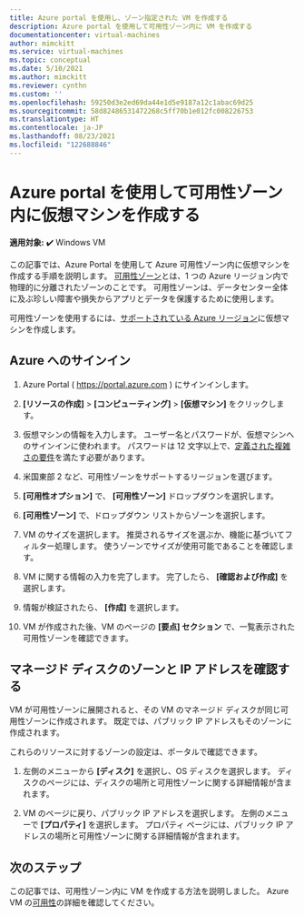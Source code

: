 ```yaml
---
title: Azure portal を使用し、ゾーン指定された VM を作成する
description: Azure portal を使用して可用性ゾーン内に VM を作成する
documentationcenter: virtual-machines
author: mimckitt
ms.service: virtual-machines
ms.topic: conceptual
ms.date: 5/10/2021
ms.author: mimckitt
ms.reviewer: cynthn
ms.custom: ''
ms.openlocfilehash: 59250d3e2ed69da44e1d5e9187a12c1abac69d25
ms.sourcegitcommit: 58d82486531472268c5ff70b1e012fc008226753
ms.translationtype: HT
ms.contentlocale: ja-JP
ms.lasthandoff: 08/23/2021
ms.locfileid: "122688846"
---
```

# <a name="create-a-virtual-machine-in-an-availability-zone-using-the-azure-portal"></a>Azure portal を使用して可用性ゾーン内に仮想マシンを作成する

**適用対象:** :heavy_check_mark: Windows VM 

この記事では、Azure Portal を使用して Azure 可用性ゾーン内に仮想マシンを作成する手順を説明します。 [可用性ゾーン](../../availability-zones/az-overview.md)とは、1 つの Azure リージョン内で物理的に分離されたゾーンのことです。 可用性ゾーンは、データセンター全体に及ぶ珍しい障害や損失からアプリとデータを保護するために使用します。

可用性ゾーンを使用するには、[サポートされている Azure リージョン](../../availability-zones/az-region.md)に仮想マシンを作成します。

## <a name="sign-in-to-azure"></a>Azure へのサインイン 

1. Azure Portal ( https://portal.azure.com ) にサインインします。

1. **[リソースの作成]**  >  **[コンピューティング]**  >  **[仮想マシン]** をクリックします。 

3. 仮想マシンの情報を入力します。 ユーザー名とパスワードが、仮想マシンへのサインインに使われます。 パスワードは 12 文字以上で、[定義された複雑さの要件](faq.yml#what-are-the-password-requirements-when-creating-a-vm-)を満たす必要があります。 

4. 米国東部 2 など、可用性ゾーンをサポートするリージョンを選びます。 

5. **[可用性オプション]** で、 **[可用性ゾーン]** ドロップダウンを選択します。 

1. **[可用性ゾーン]** で、ドロップダウン リストからゾーンを選択します。
        
4. VM のサイズを選択します。 推奨されるサイズを選ぶか、機能に基づいてフィルター処理します。 使うゾーンでサイズが使用可能であることを確認します。

6. VM に関する情報の入力を完了します。 完了したら、 **[確認および作成]** を選択します。

7. 情報が検証されたら、 **[作成]** を選択します。

1. VM が作成された後、VM のページの **[要点] セクション** で、一覧表示された可用性ゾーンを確認できます。

## <a name="confirm-zone-for-managed-disk-and-ip-address"></a>マネージド ディスクのゾーンと IP アドレスを確認する

VM が可用性ゾーンに展開されると、その VM のマネージド ディスクが同じ可用性ゾーンに作成されます。 既定では、パブリック IP アドレスもそのゾーンに作成されます。

これらのリソースに対するゾーンの設定は、ポータルで確認できます。  

1. 左側のメニューから **[ディスク]** を選択し、OS ディスクを選択します。 ディスクのページには、ディスクの場所と可用性ゾーンに関する詳細情報が含まれます。

1. VM のページに戻り、パブリック IP アドレスを選択します。 左側のメニューで **[プロパティ]** を選択します。 プロパティ ページには、パブリック IP アドレスの場所と可用性ゾーンに関する詳細情報が含まれます。

    
## <a name="next-steps"></a>次のステップ

この記事では、可用性ゾーン内に VM を作成する方法を説明しました。 Azure VM の[可用性](../availability.md)の詳細を確認してください。
